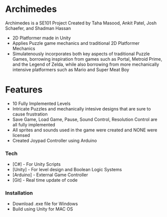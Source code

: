 # Archimedes


Archimedes is a SE101 Project Created by Taha Masood, Ankit Patel, Josh Schaefer, and Shadman Hassan

  - 2D Platformer made in Unity
  - Applies Puzzle game mechanics and traditional 2D Platformer Mechanics
  - Simulatenously incorporates both key aspects of traditional Puzzle Games, borrowing inspiration from games such as Portal, Metroid Prime, and the Legend of Zelda, while also borrowing from more mechanically intensive platformers such as Mario and Super Meat Boy

# Features

  - 10 Fully Implemented Levels
  - Intricate Puzzles and mechanically intesive designs that are sure to cause frustration
  - Save Game, Load Game, Pause, Sound Control, Resolution Control are all fully implemented
  - All sprites and sounds used in the game were created and NONE were licensed
  - Created Joypad Controller using Arduino

### Tech

* [C#] - For Unity Scripts
* [Unity] - For level design and Boolean Logic Systems
* [Arduino] - External Game Controller
* [Git] - Real time update of code

### Installation

- Download .exe file for Windows
- Build using Unity for MAC OS
